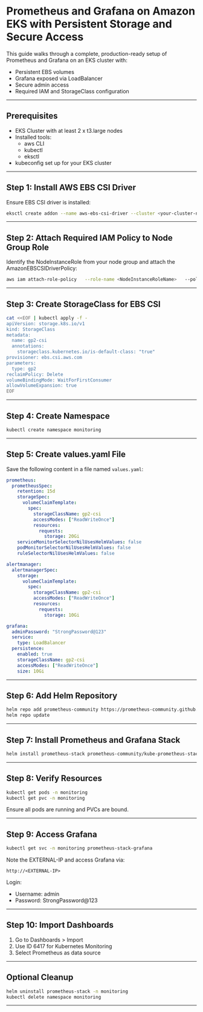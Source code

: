 # Prometheus and Grafana on Amazon EKS with Persistent Storage and Secure Access

This guide walks through a complete, production-ready setup of Prometheus and Grafana on an EKS cluster with:

- Persistent EBS volumes
- Grafana exposed via LoadBalancer
- Secure admin access
- Required IAM and StorageClass configuration

---

## Prerequisites

- EKS Cluster with at least 2 x t3.large nodes
- Installed tools:
  - aws CLI
  - kubectl
  - eksctl
- kubeconfig set up for your EKS cluster

---

## Step 1: Install AWS EBS CSI Driver

Ensure EBS CSI driver is installed:

```bash
eksctl create addon --name aws-ebs-csi-driver --cluster <your-cluster-name> --force
```

---

## Step 2: Attach Required IAM Policy to Node Group Role

Identify the NodeInstanceRole from your node group and attach the AmazonEBSCSIDriverPolicy:

```bash
aws iam attach-role-policy   --role-name <NodeInstanceRoleName>   --policy-arn arn:aws:iam::aws:policy/service-role/AmazonEBSCSIDriverPolicy
```

---

## Step 3: Create StorageClass for EBS CSI

```bash
cat <<EOF | kubectl apply -f -
apiVersion: storage.k8s.io/v1
kind: StorageClass
metadata:
  name: gp2-csi
  annotations:
    storageclass.kubernetes.io/is-default-class: "true"
provisioner: ebs.csi.aws.com
parameters:
  type: gp2
reclaimPolicy: Delete
volumeBindingMode: WaitForFirstConsumer
allowVolumeExpansion: true
EOF
```

---

## Step 4: Create Namespace

```bash
kubectl create namespace monitoring
```

---

## Step 5: Create values.yaml File

Save the following content in a file named `values.yaml`:

```yaml
prometheus:
  prometheusSpec:
    retention: 15d
    storageSpec:
      volumeClaimTemplate:
        spec:
          storageClassName: gp2-csi
          accessModes: ["ReadWriteOnce"]
          resources:
            requests:
              storage: 20Gi
    serviceMonitorSelectorNilUsesHelmValues: false
    podMonitorSelectorNilUsesHelmValues: false
    ruleSelectorNilUsesHelmValues: false

alertmanager:
  alertmanagerSpec:
    storage:
      volumeClaimTemplate:
        spec:
          storageClassName: gp2-csi
          accessModes: ["ReadWriteOnce"]
          resources:
            requests:
              storage: 10Gi

grafana:
  adminPassword: "StrongPassword@123"
  service:
    type: LoadBalancer
  persistence:
    enabled: true
    storageClassName: gp2-csi
    accessModes: ["ReadWriteOnce"]
    size: 10Gi
```

---

## Step 6: Add Helm Repository

```bash
helm repo add prometheus-community https://prometheus-community.github.io/helm-charts
helm repo update
```

---

## Step 7: Install Prometheus and Grafana Stack

```bash
helm install prometheus-stack prometheus-community/kube-prometheus-stack   --namespace monitoring   --values values.yaml
```

---

## Step 8: Verify Resources

```bash
kubectl get pods -n monitoring
kubectl get pvc -n monitoring
```

Ensure all pods are running and PVCs are bound.

---

## Step 9: Access Grafana

```bash
kubectl get svc -n monitoring prometheus-stack-grafana
```

Note the EXTERNAL-IP and access Grafana via:

```
http://<EXTERNAL-IP>
```

Login:
- Username: admin
- Password: StrongPassword@123

---

## Step 10: Import Dashboards

1. Go to Dashboards > Import
2. Use ID 6417 for Kubernetes Monitoring
3. Select Prometheus as data source

---

## Optional Cleanup

```bash
helm uninstall prometheus-stack -n monitoring
kubectl delete namespace monitoring
```

---

